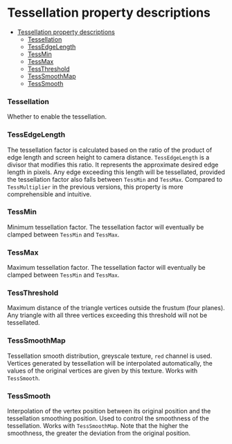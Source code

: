 # Tessellation property descriptions

- [Tessellation property descriptions](#tessellation-property-descriptions)
    - [Tessellation](#tessellation)
    - [TessEdgeLength](#tessedgelength)
    - [TessMin](#tessmin)
    - [TessMax](#tessmax)
    - [TessThreshold](#tessthreshold)
    - [TessSmoothMap](#tesssmoothmap)
    - [TessSmooth](#tesssmooth)

### Tessellation
Whether to enable the tessellation.

### TessEdgeLength
The tessellation factor is calculated based on the ratio of the product of edge length and screen height to camera distance. `TessEdgeLength` is a divisor that modifies this ratio. It represents the approximate desired edge length in pixels. Any edge exceeding this length will be tessellated, provided the tessellation factor also falls between `TessMin` and `TessMax`. Compared to `TessMultiplier` in the previous versions, this property is more comprehensible and intuitive.

### TessMin
Minimum tessellation factor. The tessellation factor will eventually be clamped between `TessMin` and `TessMax`.

### TessMax
Maximum tessellation factor. The tessellation factor will eventually be clamped between `TessMin` and `TessMax`.

### TessThreshold
Maximum distance of the triangle vertices outside the frustum (four planes). Any triangle with all three vertices exceeding this threshold will not be tessellated.

### TessSmoothMap
Tessellation smooth distribution, greyscale texture, `red` channel is used. Vertices generated by tessellation will be interpolated automatically, the values of the original vertices are given by this texture. Works with `TessSmooth`.

### TessSmooth
Interpolation of the vertex position between its original position and the tessellation smoothing position. Used to control the smoothness of the tessellation. Works with `TessSmoothMap`. Note that the higher the smoothness, the greater the deviation from the original position.
